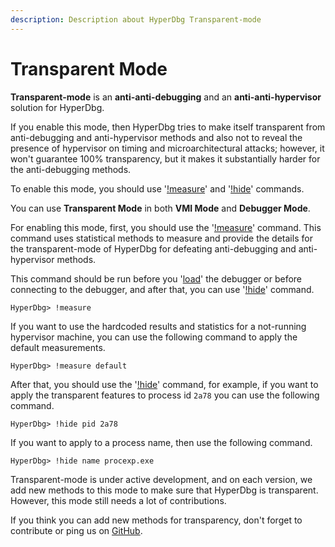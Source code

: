 ```yaml
---
description: Description about HyperDbg Transparent-mode
---
```


# Transparent Mode

**Transparent-mode** is an **anti-anti-debugging** and an **anti-anti-hypervisor** solution for HyperDbg.

If you enable this mode, then HyperDbg tries to make itself transparent from anti-debugging and anti-hypervisor methods and also not to reveal the presence of hypervisor on timing and microarchitectural attacks; however, it won't guarantee 100% transparency, but it makes it substantially harder for the anti-debugging methods.

To enable this mode, you should use '[!measure](https://docs.hyperdbg.org/commands/extension-commands/measure)' and '[!hide](https://docs.hyperdbg.org/commands/extension-commands/hide)' commands.

You can use **Transparent Mode** in both **VMI Mode** and **Debugger Mode**.

For enabling this mode, first, you should use the '[!measure](https://docs.hyperdbg.org/commands/extension-commands/measure)' command. This command uses statistical methods to measure and provide the details for the transparent-mode of HyperDbg for defeating anti-debugging and anti-hypervisor methods.

This command should be run before you '[load](https://docs.hyperdbg.org/commands/debugging-commands/load)' the debugger or before connecting to the debugger, and after that, you can use '[!hide](https://docs.hyperdbg.org/commands/extension-commands/hide)' command.

```text
HyperDbg> !measure
```

If you want to use the hardcoded results and statistics for a not-running hypervisor machine, you can use the following command to apply the default measurements.

```text
HyperDbg> !measure default
```

After that, you should use the '[!hide](https://docs.hyperdbg.org/commands/extension-commands/hide)' command, for example, if you want to apply the transparent features to process id `2a78` you can use the following command.

```text
HyperDbg> !hide pid 2a78
```

If you want to apply to a process name, then use the following command.

```text
HyperDbg> !hide name procexp.exe
```

Transparent-mode is under active development, and on each version, we add new methods to this mode to make sure that HyperDbg is transparent. However, this mode still needs a lot of contributions.

If you think you can add new methods for transparency, don't forget to contribute or ping us on [GitHub](https://github.com/HyperDbg/HyperDbg).[    
](https://docs.hyperdbg.org/tips-and-tricks/considerations/the-unsafe-behavior)

